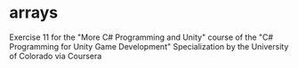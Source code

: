 # arrays
Exercise 11 for the "More C# Programming and Unity" course of the "C# Programming for Unity Game Development" Specialization by the University of Colorado via Coursera
